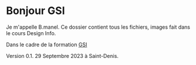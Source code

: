 # Bonjour GSI

Je m'appelle B.manel.
Ce dossier contient tous les fichiers, images fait dans le cours Design Info.

Dans le cadre de la formation [GSI]([https://www.example.com](https://humanites-numeriques.univ-paris8.fr/-Master-G-S-I-)https://humanites-numeriques.univ-paris8.fr/-Master-G-S-I-)

Version 0.1. 29 Septembre 2023 à Saint-Denis.
